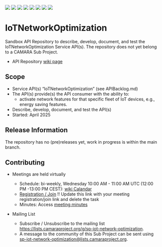 <a href="https://github.com/camaraproject/IoTNetworkOptimization/commits/" title="Last Commit"><img src="https://img.shields.io/github/last-commit/camaraproject/IoTNetworkOptimization?style=plastic"></a>
<a href="https://github.com/camaraproject/IoTNetworkOptimization/issues" title="Open Issues"><img src="https://img.shields.io/github/issues/camaraproject/IoTNetworkOptimization?style=plastic"></a>
<a href="https://github.com/camaraproject/IoTNetworkOptimization/pulls" title="Open Pull Requests"><img src="https://img.shields.io/github/issues-pr/camaraproject/IoTNetworkOptimization?style=plastic"></a>
<a href="https://github.com/camaraproject/IoTNetworkOptimization/graphs/contributors" title="Contributors"><img src="https://img.shields.io/github/contributors/camaraproject/IoTNetworkOptimization?style=plastic"></a>
<a href="https://github.com/camaraproject/IoTNetworkOptimization" title="Repo Size"><img src="https://img.shields.io/github/repo-size/camaraproject/IoTNetworkOptimization?style=plastic"></a>
<a href="https://github.com/camaraproject/IoTNetworkOptimization/blob/main/LICENSE" title="License"><img src="https://img.shields.io/badge/License-Apache%202.0-green.svg?style=plastic"></a>
<a href="https://github.com/camaraproject/IoTNetworkOptimization/releases/latest" title="Latest Release"><img src="https://img.shields.io/github/release/camaraproject/IoTNetworkOptimization?style=plastic"></a>
<a href="https://github.com/camaraproject/Governance/blob/main/ProjectStructureAndRoles.md" title="Sandbox API Repository"><img src="https://img.shields.io/badge/Sandbox%20API%20Repository-yellow?style=plastic"></a>

# IoTNetworkOptimization

Sandbox API Repository to describe, develop, document, and test the IoTNetworkOptimization Service API(s). The repository does not yet belong to a CAMARA Sub Project.

* API Repository [wiki page](https://lf-camaraproject.atlassian.net/wiki/x/AYCzBw) 

## Scope

* Service API(s) “IoTNetworkOptimization” (see APIBacklog.md) 
* The API(s) provide(s) the API consumer with the ability to:  
  * activate network features for that specific fleet of IoT devices, e.g., energy saving features.
* Describe, develop, document, and test the API(s)
* Started: April 2025
<!-- * Incubating stage since: {{incubation date}} --> 

## Release Information

The repository has no (pre)releases yet, work in progress is within the main branch.
<!-- Optional: an explicit listing of the latest (pre-)release with additional information, e.g. links to the API definitions -->
<!-- In addition use/uncomment one or multiple the following alternative options when becoming applicable -->
<!-- Pre-releases of this sub project are available in https://github.com/camaraproject/IoTNetworkOptimization/releases -->
<!-- The latest public release is available here: https://github.com/camaraproject/IoTNetworkOptimization/releases/latest -->
<!-- For changes see [CHANGELOG.md](https://github.com/camaraproject/IoTNetworkOptimization/blob/main/CHANGELOG.md) -->

## Contributing

* Meetings are held virtually <!-- for new, independent Sandbox API repositories request a meeting link from the LF admin team or replace the information with the existing meeting information of the Sub Project -->

  * Schedule: bi-weekly, Wednesday 10:00 AM - 11:00 AM UTC (12:00 PM -13:00 PM CEST): [wiki Calandar](https://zoom-lfx.platform.linuxfoundation.org/meetings/telcoapi?view=week)
  * [Registration / Join](https://zoom-lfx.platform.linuxfoundation.org/meetings/telcoapi) !! Update this link with your meeting registration/join link and delete the task
  * Minutes: Access [meeting minutes](https://lf-camaraproject.atlassian.net/wiki/x/T4CzBw)
* Mailing List
  * Subscribe / Unsubscribe to the mailing list <https://lists.camaraproject.org/g/sp-iot-network-optimization>.
  * A message to the community of this Sub Project can be sent using <sp-iot-network-optimization@lists.camaraproject.org>.
